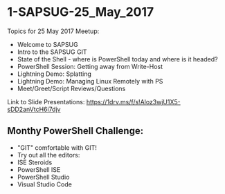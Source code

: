 # 1-SAPSUG-25_May_2017

Topics for 25 May 2017 Meetup:

* Welcome to SAPSUG
* Intro to the SAPSUG GIT
* State of the Shell - where is PowerShell today and where is it headed?
* PowerShell Session: Getting away from Write-Host
* Lightning Demo: Splatting
* Lightning Demo: Managing Linux Remotely with PS
* Meet/Greet/Script Reviews/Questions 

Link to Slide Presentations: https://1drv.ms/f/s!Aloz3wjU1X5-sDD2anVtcH6i7djv

## Monthy PowerShell Challenge:

* "GIT" comfortable with GIT!
* Try out all the editors:
 * ISE Steroids
 * PowerShell ISE
 * PowerShell Studio
 * Visual Studio Code